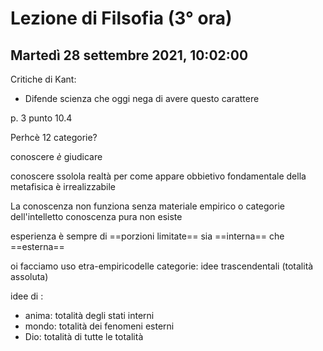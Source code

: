 # Lezione di Filsofia (3° ora) 
## Martedì 28 settembre 2021, 10:02:00

Critiche di Kant:
* Difende scienza che oggi nega di avere questo carattere

p. 3 punto 10.4

Perhcè 12 categorie?

conoscere _è_ giudicare

conoscere ssolola realtà per come appare
obbietivo fondamentale della metafisica è irrealizzabile


La conoscenza non funziona senza materiale  empirico o categorie dell'intelletto
conoscenza pura non esiste

esperienza è sempre di ==porzioni limitate== sia ==interna== che ==esterna==



oi facciamo uso etra-empiricodelle categorie:
idee trascendentali (totalità assoluta)

idee di :
* anima: totalità degli stati interni
* mondo: totalità dei fenomeni esterni
* Dio: totalità di tutte le totalità
<!--stackedit_data:
eyJoaXN0b3J5IjpbLTExOTEyMDAzNzMsNTA1Njk0NjY4LDkzMz
IyODgxNSwxMzc5Njg3MjYyLC0xODQ0MDYxNTAwXX0=
-->